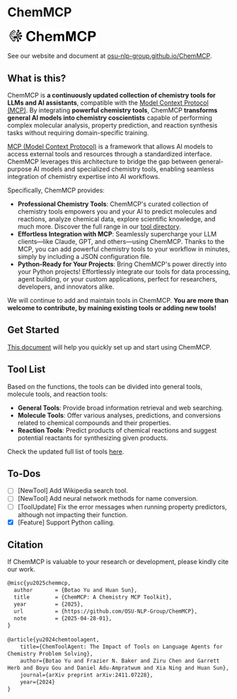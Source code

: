 # ChemMCP

<img src="site/assets/img/icon_text_logo.png" alt="ChemMCP Banner" style="zoom:20%;" />

See our website and document at [osu-nlp-group.github.io/ChemMCP](https://osu-nlp-group.github.io/ChemMCP/).

## What is this?

ChemMCP is **a continuously updated collection of chemistry tools for LLMs and AI assistants**, compatible with the [Model Context Protocol (MCP)](https://modelcontextprotocol.org/). By integrating **powerful chemistry tools**, ChemMCP **transforms general AI models into chemistry coscientists** capable of performing complex molecular analysis, property prediction, and reaction synthesis tasks without requiring domain-specific training.

[MCP (Model Context Protocol)](https://modelcontextprotocol.io/introduction) is a framework that allows AI models to access external tools and resources through a standardized interface. ChemMCP leverages this architecture to bridge the gap between general-purpose AI models and specialized chemistry tools, enabling seamless integration of chemistry expertise into AI workflows.

Specifically, ChemMCP provides:

- **Professional Chemistry Tools**: ChemMCP's curated collection of chemistry tools empowers you and your AI to predict molecules and reactions, analyze chemical data, explore scientific knowledge, and much more. Discover the full range in our [tool directory](http://localhost:1313/tools/).
- **Effortless Integration with MCP**: Seamlessly supercharge your LLM clients—like Claude, GPT, and others—using ChemMCP. Thanks to the MCP, you can add powerful chemistry tools to your workflow in minutes, simply by including a JSON configuration file.
- **Python-Ready for Your Projects**: Bring ChemMCP's power directly into your Python projects! Effortlessly integrate our tools for data processing, agent building, or your custom applications, perfect for researchers, developers, and innovators alike.

We will continue to add and maintain tools in ChemMCP. **You are more than welcome to contribute, by maining existing tools or adding new tools!**

## Get Started

[This document](https://osu-nlp-group.github.io/ChemMCP/get-started/) will help you quickly set up and start using ChemMCP.

## Tool List

Based on the functions, the tools can be divided into general tools, molecule tools, and reaction tools:

- **General Tools**: Provide broad information retrieval and web searching.
- **Molecule Tools**: Offer various analyses, predictions, and conversions related to chemical compounds and their properties.
- **Reaction Tools**: Predict products of chemical reactions and suggest potential reactants for synthesizing given products.

Check the updated full list of tools [here](https://osu-nlp-group.github.io/ChemMCP/get-started/).

## To-Dos

- [ ] [NewTool] Add Wikipedia search tool.
- [ ] [NewTool] Add neural network methods for name conversion.
- [ ] [ToolUpdate] Fix the error messages when running property predictors, although not impacting their function.
- [x] [Feature] Support Python calling.

## Citation

If ChemMCP is valuable to your research or development, please kindly cite our work.

```
@misc{yu2025chemmcp,
  author       = {Botao Yu and Huan Sun},
  title        = {ChemMCP: A Chemistry MCP Toolkit},
  year         = {2025},
  url          = {https://github.com/OSU-NLP-Group/ChemMCP},
  note         = {2025-04-28-01},
}

@article{yu2024chemtoolagent,
    title={ChemToolAgent: The Impact of Tools on Language Agents for Chemistry Problem Solving},
    author={Botao Yu and Frazier N. Baker and Ziru Chen and Garrett Herb and Boyu Gou and Daniel Adu-Ampratwum and Xia Ning and Huan Sun},
    journal={arXiv preprint arXiv:2411.07228},
    year={2024}
}
```


